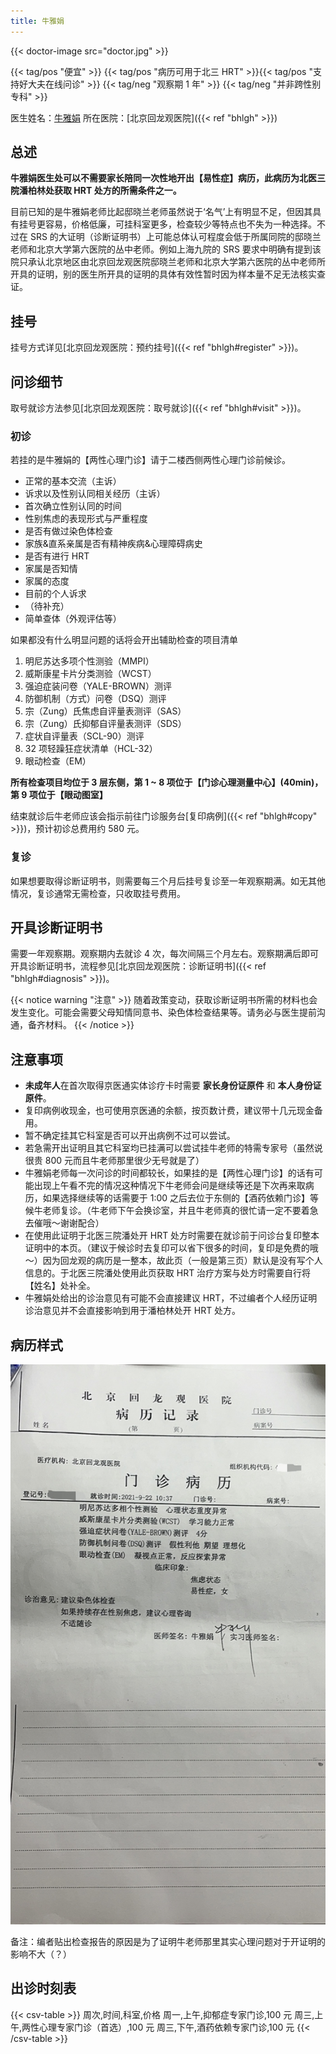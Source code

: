 ```yaml
---
title: 牛雅娟
---
```


{{< doctor-image src="doctor.jpg" >}}

{{< tag/pos "便宜" >}}
{{< tag/pos "病历可用于北三 HRT" >}}{{< tag/pos "支持好大夫在线问诊" >}}
{{< tag/neg "观察期 1 年" >}}
{{< tag/neg "并非跨性别专科" >}}

医生姓名：[牛雅娟](https://www.haodf.com/doctor/7541.html)
所在医院：[北京回龙观医院]({{< ref "bhlgh" >}})

## 总述

**牛雅娟医生处可以不需要家长陪同一次性地开出【易性症】病历，此病历为北医三院潘柏林处获取 HRT 处方的所需条件之一。**

目前已知的是牛雅娟老师比起邸晓兰老师虽然说于‘名气’上有明显不足，但因其具有挂号更容易，价格低廉，可挂科室更多，检查较少等特点也不失为一种选择。不过在 SRS 的大证明（诊断证明书）上可能总体认可程度会低于所属同院的邸晓兰老师和北京大学第六医院的丛中老师。例如上海九院的 SRS 要求中明确有提到该院只承认北京地区由北京回龙观医院邸晓兰老师和北京大学第六医院的丛中老师所开具的证明，别的医生所开具的证明的具体有效性暂时因为样本量不足无法核实查证。

## 挂号

挂号方式详见[北京回龙观医院：预约挂号]({{< ref "bhlgh#register" >}})。

## 问诊细节

取号就诊方法参见[北京回龙观医院：取号就诊]({{< ref "bhlgh#visit" >}})。

### 初诊

若挂的是牛雅娟的【两性心理门诊】请于二楼西侧两性心理门诊前候诊。

- 正常的基本交流（主诉）
- 诉求以及性别认同相关经历（主诉）
- 首次确立性别认同的时间
- 性别焦虑的表现形式与严重程度
- 是否有做过染色体检查
- 家族&直系亲属是否有精神疾病&心理障碍病史
- 是否有进行 HRT
- 家属是否知情
- 家属的态度
- 目前的个人诉求
- （待补充）
- 简单查体（外观评估等）

如果都没有什么明显问题的话将会开出辅助检查的项目清单

1. 明尼苏达多项个性测验（MMPI）
1. 威斯康星卡片分类测验（WCST）
1. 强迫症装问卷（YALE-BROWN）测评
1. 防御机制（方式）问卷（DSQ）测评
1. 宗（Zung）氏焦虑自评量表测评（SAS）
1. 宗（Zung）氏抑郁自评量表测评（SDS）
1. 症状自评量表（SCL-90）测评
1. 32 项轻躁狂症状清单（HCL-32）
1. 眼动检查（EM）

**所有检查项目均位于 3 层东侧，第 1 ~ 8 项位于【门诊心理测量中心】(40min)，第 9 项位于【眼动图室】**

结束就诊后牛老师应该会指示前往门诊服务台[复印病例]({{< ref "bhlgh#copy" >}})，预计初诊总费用约 580 元。

### 复诊

如果想要取得诊断证明书，则需要每三个月后挂号复诊至一年观察期满。如无其他情况，复诊通常无需检查，只收取挂号费用。

## 开具诊断证明书

需要一年观察期。观察期内去就诊 4 次，每次间隔三个月左右。观察期满后即可开具诊断证明书，流程参见[北京回龙观医院：诊断证明书]({{< ref "bhlgh#diagnosis" >}})。

{{< notice warning "注意" >}}
随着政策变动，获取诊断证明书所需的材料也会发生变化。可能会需要父母知情同意书、染色体检查结果等。请务必与医生提前沟通，备齐材料。
{{< /notice >}}

## 注意事项

- **未成年人**在首次取得京医通实体诊疗卡时需要 **家长身份证原件** 和 **本人身份证原件**。
- 复印病例收现金，也可使用京医通的余额，按页数计费，建议带十几元现金备用。
- 暂不确定挂其它科室是否可以开出病例不过可以尝试。
- 若急需开出证明且其它科室均已挂满可以尝试挂牛老师的特需专家号（虽然说很贵 800 元而且牛老师那里很少无号就是了）
- 牛雅娟老师每一次问诊的时间都较长，如果挂的是【两性心理门诊】的话有可能出现上午看不完的情况这种情况下牛老师会问是继续等还是下次再来取病历，如果选择继续等的话需要于 1:00 之后去位于东侧的【酒药依赖门诊】等候牛老师复诊。（牛老师下午会换诊室，并且牛老师真的很忙请一定不要着急去催哦～谢谢配合）
- 在使用此证明于北医三院潘处开 HRT 处方时需要在就诊前于问诊台复印整本证明中的本页。（建议于候诊时去复印可以省下很多的时间，复印是免费的哦～）因为回龙观的病历是一整本，故此页（一般是第三页）默认是没有写个人信息的。于北医三院潘处使用此页获取 HRT 治疗方案与处方时需要自行将【姓名】处补全。
- 牛雅娟处给出的诊治意见有可能不会直接建议 HRT，不过编者个人经历证明诊治意见并不会直接影响到用于潘柏林处开 HRT 处方。

## 病历样式

![病历](proof.jpg)

备注：编者贴出检查报告的原因是为了证明牛老师那里其实心理问题对于开证明的影响不大（？）

## 出诊时刻表

{{< csv-table >}}
周次,时间,科室,价格
周一,上午,抑郁症专家门诊,100 元
周三,上午,两性心理专家门诊（首选）,100 元
周三,下午,酒药依赖专家门诊,100 元
{{< /csv-table >}}
